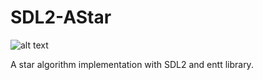 # SDL2-AStar

![alt text](https://github.com/chirag9510/SDL2-AStar/blob/master/img/astar.gif)

A star algorithm implementation with SDL2 and entt library.



